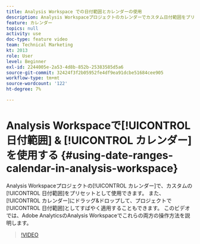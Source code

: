 ```yaml
---
title: Analysis Workspace での日付範囲とカレンダーの使用
description: Analysis Workspaceプロジェクトのカレンダーでカスタム日付範囲をプリセットとして使用できます。 また、カレンダーにドラッグ&ドロップして、プロジェクトの日付範囲としてすばやく適用することもできます。 このビデオでは、Adobe AnalyticsのAnalysis Workspaceでこれらの両方の操作方法を説明します。
feature: カレンダー
topics: null
activity: use
doc-type: feature video
team: Technical Marketing
kt: 2013
role: User
level: Beginner
exl-id: 2244005e-2a53-4d8b-852b-25383585d5a6
source-git-commit: 32424f3f2b05952fe4df9ea91dcbe51684cee905
workflow-type: tm+mt
source-wordcount: '122'
ht-degree: 7%

---
```


# Analysis Workspaceで[!UICONTROL 日付範囲] &amp; [!UICONTROL カレンダー]を使用する {#using-date-ranges-calendar-in-analysis-workspace}

Analysis Workspaceプロジェクトの[!UICONTROL カレンダー]で、カスタムの[!UICONTROL 日付範囲]をプリセットとして使用できます。 また、[!UICONTROL カレンダー]にドラッグ&amp;ドロップして、プロジェクトで[!UICONTROL 日付範囲]としてすばやく適用することもできます。 このビデオでは、Adobe AnalyticsのAnalysis Workspaceでこれらの両方の操作方法を説明します。

>[!VIDEO](https://video.tv.adobe.com/v/23973/?quality=12)
